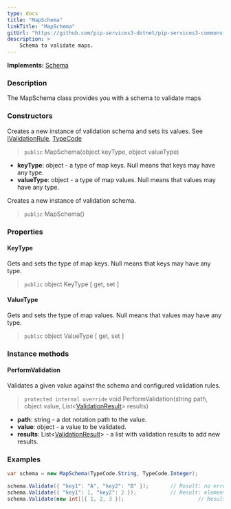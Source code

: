 ```yaml
---
type: docs
title: "MapSchema"
linkTitle: "MapSchema"
gitUrl: "https://github.com/pip-services3-dotnet/pip-services3-commons-dotnet"
description: >
    Schema to validate maps.
---
```


**Implements:** [Schema](../schema)

### Description

The MapSchema class provides you with a schema to validate maps

### Constructors
Creates a new instance of validation schema and sets its values.
See [IValidationRule](../ivalidation_rule), [TypeCode](../convert/type_code)

> `public` MapSchema(object keyType, object valueType)

- **keyType**: object  - a type of map keys. Null means that keys may have any type.
- **valueType**: object  - a type of map values. Null means that values may have any type.

Creates a new instance of validation schema.

> `public` MapSchema()


### Properties

#### KeyType
Gets and sets the type of map keys.
Null means that keys may have any type.
> `public` object KeyType [ get, set ]

#### ValueType
Gets and sets the type of map values.
Null means that values may have any type.

> `public` object ValueType [ get, set ]



### Instance methods


#### PerformValidation
Validates a given value against the schema and configured validation rules.

> `protected internal override` void PerformValidation(string path, object value, List<[ValidationResult](../validation_result)> results)

- **path**: string - a dot notation path to the value.
- **value**: object - a value to be validated.
- **results**: List<[ValidationResult](../validation_result)> - a list with validation results to add new results.


### Examples
```cs
var schema = new MapSchema(TypeCode.String, TypeCode.Integer);

schema.Validate({ "key1": "A", "key2": "B" });       // Result: no errors
schema.Validate({ "key1": 1, "key2": 2 });           // Result: element type mismatch
schema.Validate(new int[]{ 1, 2, 3 });                        // Result: type mismatch
```
